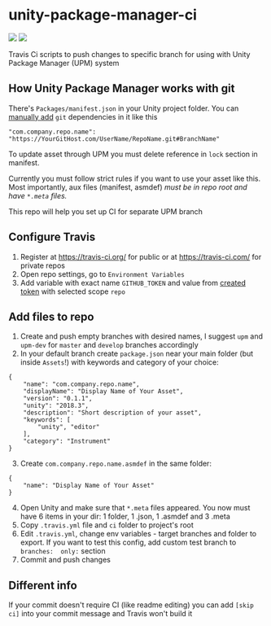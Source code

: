 # unity-package-manager-ci
[![](https://img.shields.io/badge/Unity-Package%20Manager-blue.svg?logo=data%3Aimage%2Fpng%3Bbase64%2CiVBORw0KGgoAAAANSUhEUgAAACAAAAAgCAQAAADZc7J%2FAAADzElEQVRIx5WVW2jWZRzHP%2B%2F736mdmG6Sp5sUt5ygYpJriad5oGXmhVkXWZCGFWSgtjnacp0QTGKGw3QXoUQw7CIstAhiCrpceGGC5lzpPM2F5DZ1B9veTxf%2BffduKtbvd%2FMc%2BH%2Be5%2F87fB%2F47xYhhRxmUUUDbbwfXzfBY0PGsYRVciKmmOMsq2ywzXzJF0h6yKEBaTzFbBblFM9iHvOZQAaPEKGI5iKaH3IDMgIzXOhmj3jNHvsdtHqp92G%2FQM1GL5loA%2FFRm1GJPgBAGpmk8fYU%2B%2BIfdHne7%2FwtPu92qky9L4C5aWaa5mhPqR222Ohu1zjaHA%2BrGlP7LTeQIAImBE2iG%2BZuW0YmtykgiyaO8yunf%2BEkTcl1tbwO%2FMAAi0mmgVJ60ofdgPXzbQkvucc82c4rTBZh%2BTK7VJ3mYrvUaxZK4RAAG0o8GwarUvZQFN%2FJzfVHVfeZ5eN2qjctk7IEAGULw9P7fM9Acgezwqa1ql50hixIs0Ud8KAcjAOoXOq5MEQVRmVkQlYmTrRV1UoDCairc0C9IBdCAB8872VVb7vRVMmJDWYlPd1tqjY6XsYLpaXeVm%2FIjSSAyIfLquoYBVxkE19%2FzjGeid5NzAAZBbwBxPiSS2u9BBw6xE1GEECQxGORN1e8u5M8AE5whRXrUhJSO0A6b5EB7GMv7AXwVuTbQ8tL2QW7YOtWO%2BL11ecNu%2B1J8G57VG2xWOYO5muDDY6Q%2FCSWLCE7fl4SKQ%2Foy3aa4c%2F4tLOTy%2FTCxSR2Fu%2Bs4TWigJzkOGOH1GaMVJ4km2LWU3khEhgDYOZMlvIs37wDMIO6HWGrHjVfDnIgwb%2FnpzWq%2FuHTskBiEI16Rm2VVkCYwo7PjKl6yplSNqS8R47053gVkhWD6dP9R%2B2W7rt1MInaT0PEOWfLuiGIF%2BbZrfb7orwcg82bHVDbpX2wEidQ%2B3GIOO0cWZ8AyMz0C1WPmCd5HDumapM0JfbCOGqrQ8056xwpT0BMm%2BTvqlYYOM5OtdcaqRnajY8GVoaI874kW1hEVrhXXq7qVcdaZJfaYYmUDNeD3BTLbPWq121zi4vMkv1UU8KoUR5VtcqP7FFPmi3ZwwBCVrIFFjrZIv%2B2zRPut9oSs6X%2BCU%2BrnXYYs9%2FtJknSPQAhmQIKmcwnq8Og9vmXzdb7aigqqr0uvqvLPsAJAg8MEfWb9oRI7TBd0u9R5WGI5zJc5W7PeCtB4O%2FYYTl8n4flHkQGq9gdMd%2FVfuVZr9sbAiqk4j8AQkyE%2FMBUx7jSWhu9YrvFUiz%2FxwJSGcNKamnkCu1U31n%2BF80M7hBuo8ZPAAAAAElFTkSuQmCC&style=popout)](https://docs.unity3d.com/Manual/upm-dependencies.html)
[![](https://img.shields.io/badge/CI-Travis-blue.svg?logo=travis&style=popout)](https://travis-ci.org/)

Travis Ci scripts to push changes to specific branch for using with Unity Package Manager (UPM) system

## How Unity Package Manager works with git


There's `Packages/manifest.json` in your Unity project folder. You can [manually add](https://docs.unity3d.com/Manual/upm-dependencies.html#Git) `git` dependencies in it like this
```
"com.company.repo.name": "https://YourGitHost.com/UserName/RepoName.git#BranchName"
```
To update asset through UPM you must delete reference in `lock` section in manifest.

Currently you must follow strict rules if you want to use your asset like this. Most importantly, aux files (manifest, asmdef) _must be in repo root and have `*.meta` files._

This repo will help you set up CI for separate UPM branch

## Configure Travis
1. Register at https://travis-ci.org/ for public or at https://travis-ci.com/ for private repos
2. Open repo settings, go to `Environment Variables`
3. Add variable with exact name `GITHUB_TOKEN` and value from [created token](https://github.com/settings/tokens) with selected scope `repo`

## Add files to repo
1. Create and push empty branches with desired names, I suggest `upm` and `upm-dev` for `master` and `develop` branches accordingly
2. In your default branch create `package.json` near your main folder (but inside `Assets`!) with keywords and category of your choice:
```
{
	"name": "com.company.repo.name",
	"displayName": "Display Name of Your Asset",
	"version": "0.1.1",
	"unity": "2018.3",
	"description": "Short description of your asset",
	"keywords": [
		"unity", "editor"		
	],
	"category": "Instrument"
}
```
3. Create `com.company.repo.name.asmdef` in the same folder:
```
{
	"name": "Display Name of Your Asset"
}
```
4. Open Unity and make sure that `*.meta` files appeared. You now must have 6 items in your dir: 1 folder, 1 .json, 1 .asmdef and 3 .meta
5. Copy `.travis.yml` file and `ci` folder to project's root
6. Edit `.travis.yml`, change env variables - target branches and folder to export. If you want to test this config, add custom test branch to `branches:  only:` section
7. Commit and push changes

## Different info
If your commit doesn't require CI (like readme editing) you can add `[skip ci]` into your commit message and Travis won't build it
